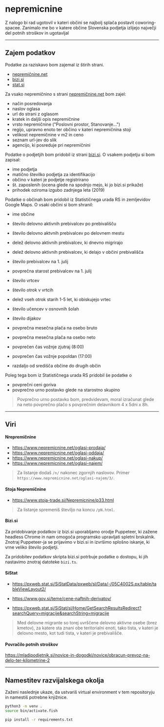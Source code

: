 # nepremicnine

Z nalogo bi rad ugotovil v kateri občini se najbolj splača postavit coworing-spacee. Zanimalo me bo v katere občine Slovenska podjetja izlijejo največji del potnih stroškov in ugotavljal

---

## Zajem podatkov

Podatke za raziskavo bom zajemal iz štirih strani.

- [nepremičnine.net](https://nepremicnine.net)
- [bizi.si](https://bizi.si)
- [stat.si](https://pxweb.stat.si/)

Za vsako nepremičnino s strani [nepremičnine.net](https://nepremicnine.net) bom zajel:

- način posredovanja
- naslov oglasa
- url do strani z oglasom
- kratek in daljši opis nepremičnine
- vrsto nepremičnine ("Poslovni prostor, Stanovanje...")
- regijo, upravno enoto ter občino v kateri nepremičnina stoji
- velikost nepremičnine v m2 in ceno
- seznam url-jev do slik
- agencijo, ki posreduje pri nepremičnini

Podatke o podjetjih bom pridobil iz strani [bizi.si](https://www.bizi.si).
O vsakem podjetju si bom zapisal:

- ime podjetja
- matično številko podjetja za identifikacijo
- občino v kateri je podjetje registrirano
- št. zaposlenih (ocena glede na spodnjo mejo, ki jo bizi.si prikaže)
- prihodek oziroma izgubo zadnjega leta (2019)

<!-- - panoge s katerimi se ukvarjajo -->

Podatke o občinah bom pridobil iz Statističnega urada RS in zemljevidov Google Maps.
O vsaki občini si bom shranil:

- ime občine

- število delovno aktivnih prebivalcev po prebivališču
- število delovno aktvnih prebivalcev po delovnem mestu
- delež delovno aktivnih prebivalcev, ki dnevno migrirajo
- delež delovno aktivnih prebivalcev, ki delajo v občini prebivališča
- število prebivalcev na 1. julij
- povprečna starost prebivalcev na 1. julij
- število vrtcev
- število otrok v vrtcih
- delež vseh otrok starih 1-5 let, ki obiskujejo vrtec
- število učencev v osnovnih šolah
- število dijakov
- povprečna mesečna plača na osebo bruto
- povprečna mesečna plača na osebo neto

- povprečen čas vožnje zjutraj (8:00)
- povprečen čas vožnje popoldan (17:00)
- razdaljo od središča občine do drugih občin

Poleg tega bom iz Statističnega urada RS pridobil še podatke o

- povprečni ceni goriva
- povprečno urno postavko glede na starostno skupino

> Povprečno urno postavko bom, predvidevam, moral izračunat glede na neto povprečno plačo s povprečnim delavnikom 4 x 5dni x 8h.

---

## Viri

#### Nrepremičnine

- https://www.nepremicnine.net/oglasi-prodaja/
- https://www.nepremicnine.net/oglasi-oddaja/
- https://www.nepremicnine.net/oglasi-nakup/
- https://www.nepremicnine.net/oglasi-najem/

> Za listanje dodaš `/n/` nakonec zgornjih naslovov. Primer `https://www.nepremicnine.net/oglasi-najem/3/`.

#### Stoja Nepremičnine

- https://www.stoja-trade.si/Nepremicnine/p33.html

> Za listanje spremeniš številjo na koncu `/pN.html`.

#### Bizi.si

Za pridobivanje podatkov iz bizi.si uporabljamo orodje Puppeteer, ki zažene headless Chrome in nam omogoča programsko upravljati spletni brskalnik. Znotraj Puppeteer-ja se prijavimo v bizi.si in izvršimo splošno iskanje, ki vrne veliko število podjetji.

Za pridobitev podatkov skripta bizi.si potrbuje podatke o dostopu, ki jih nastavimo znotraj datoteke `bizi.ts`.

#### SiStat

- https://pxweb.stat.si/SiStatData/pxweb/sl/Data/-/05C4002S.px/table/tableViewLayout2/
- https://www.gov.si/teme/cene-naftnih-derivatov/

- https://pxweb.stat.si/SiStat/sl/Home/GetSearchResultsRedirect?searchQuery=migracije&searchString=migracije

> Med delovne migrante so torej uvrščene delovno aktivne osebe (brez kmetov), za katere sta znani obe teritorialni enoti, tako tista, v kateri je delovno mesto, kot tudi tista, v kateri je prebivališče.

#### Povračilo potnih stroškov

https://mladipodjetnik.si/novice-in-dogodki/novice/obracun-prevoz-na-delo-ter-kilometrine-2

---

## Namestitev razvijalskega okolja

Zaženi naslednje ukaze, da ustvariš virtual environment v tem repositoryju in namestiš potrebne knjižnice.

```bash
python3 -m venv .
source bin/activate.fish

pip install -r requirements.txt
```
